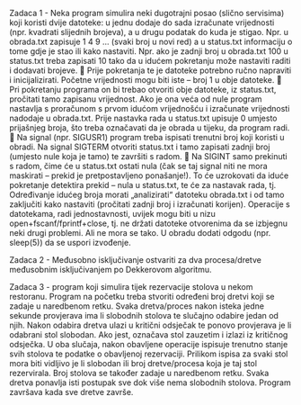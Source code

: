 Zadaca 1 - Neka program simulira neki dugotrajni posao (slično servisima) koji koristi dvije datoteke:
u jednu dodaje do sada izračunate vrijednosti (npr. kvadrati slijednih brojeva), a u drugu
podatak do kuda je stigao. Npr. u obrada.txt zapisuje 1 4 9 … (svaki broj u novi red) a u
status.txt informaciju o tome gdje je stao ili kako nastaviti. Npr. ako je zadnji broj u
obrada.txt 100 u status.txt treba zapisati 10 tako da u idućem pokretanju može nastaviti
raditi i dodavati brojeve.
 Prije pokretanja te je datoteke potrebno ručno napraviti i inicijalizirati. Početne vrijednosti
mogu biti iste – broj 1 u obje datoteke.
 Pri pokretanju programa on bi trebao otvoriti obje datoteke, iz status.txt, pročitati tamo
zapisanu vrijednost. Ako je ona veća od nule program nastavlja s proračunom s prvom
idućom vrijednošću i izračunate vrijednosti nadodaje u obrada.txt. Prije nastavka rada u
status.txt upisuje 0 umjesto prijašnjeg broja, što treba označavati da je obrada u tijeku, da
program radi.
 Na signal (npr. SIGUSR1) program treba ispisati trenutni broj koji koristi u obradi. Na
signal SIGTERM otvoriti status.txt i tamo zapisati zadnji broj (umjesto nule koja je tamo)
te završiti s radom.
 Na SIGINT samo prekinuti s radom, čime će u status.txt ostati nula (čak se taj signal niti
ne mora maskirati – prekid je pretpostavljeno ponašanje!). To će uzrokovati da iduće
pokretanje detektira prekid – nula u status.txt, te će za nastavak rada, tj. Određivanje
idućeg broja morati „analizirati“ datoteku obrada.txt i od tamo zaključiti kako nastaviti
(pročitati zadnji broj i izračunati korijen). Operacije s datotekama, radi jednostavnosti,
uvijek mogu biti u nizu open+fscanf/fprintf+close, tj. ne držati datoteke otvorenima da se
izbjegnu neki drugi problemi. Ali ne mora se tako. U obradu dodati odgodu (npr. sleep(5))
da se uspori izvođenje.

Zadaca 2 - Međusobno isključivanje ostvariti za dva procesa/dretve
međusobnim isključivanjem po Dekkerovom algoritmu.

Zadaca 3 - program koji simulira tijek rezervacije stolova u nekom
restoranu. Program na početku treba stvoriti određeni broj dretvi koji
se zadaje u naredbenom retku. Svaka dretva/proces nakon isteka
jedne sekunde provjerava ima li slobodnih stolova te slučajno
odabire jedan od njih. Nakon odabira dretva ulazi u kritični odsječak
te ponovo provjerava je li odabrani stol slobodan. Ako jest, označava
stol zauzetim i izlazi iz kritičnog odsječka. U oba slučaja, nakon
obavljene operacije ispisuje trenutno stanje svih stolova te podatke o
obavljenoj rezervaciji. Prilikom ispisa za svaki stol mora biti vidljivo
je li slobodan ili broj dretve/procesa koja je taj stol rezervirala. Broj
stolova se također zadaje u naredbenom retku. Svaka dretva
ponavlja isti postupak sve dok više nema slobodnih stolova.
Program završava kada sve dretve završe.

